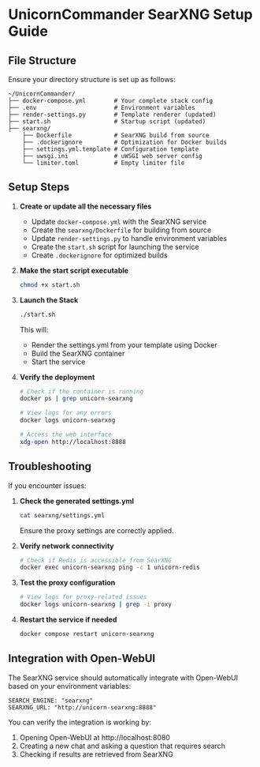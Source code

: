 # UnicornCommander SearXNG Setup Guide

## File Structure
Ensure your directory structure is set up as follows:

```
~/UnicornCommander/
├── docker-compose.yml        # Your complete stack config
├── .env                      # Environment variables
├── render-settings.py        # Template renderer (updated)
├── start.sh                  # Startup script (updated)
├── searxng/
    ├── Dockerfile            # SearXNG build from source
    ├── .dockerignore         # Optimization for Docker builds
    ├── settings.yml.template # Configuration template
    ├── uwsgi.ini             # uWSGI web server config
    └── limiter.toml          # Empty limiter file
```

## Setup Steps

1. **Create or update all the necessary files**
   - Update `docker-compose.yml` with the SearXNG service
   - Create the `searxng/Dockerfile` for building from source
   - Update `render-settings.py` to handle environment variables
   - Create the `start.sh` script for launching the service
   - Create `.dockerignore` for optimized builds

2. **Make the start script executable**
   ```bash
   chmod +x start.sh
   ```

3. **Launch the Stack**
   ```bash
   ./start.sh
   ```
   This will:
   - Render the settings.yml from your template using Docker
   - Build the SearXNG container
   - Start the service

4. **Verify the deployment**
   ```bash
   # Check if the container is running
   docker ps | grep unicorn-searxng
   
   # View logs for any errors
   docker logs unicorn-searxng
   
   # Access the web interface
   xdg-open http://localhost:8888
   ```

## Troubleshooting

If you encounter issues:

1. **Check the generated settings.yml**
   ```bash
   cat searxng/settings.yml
   ```
   Ensure the proxy settings are correctly applied.

2. **Verify network connectivity**
   ```bash
   # Check if Redis is accessible from SearXNG
   docker exec unicorn-searxng ping -c 1 unicorn-redis
   ```

3. **Test the proxy configuration**
   ```bash
   # View logs for proxy-related issues
   docker logs unicorn-searxng | grep -i proxy
   ```

4. **Restart the service if needed**
   ```bash
   docker compose restart unicorn-searxng
   ```

## Integration with Open-WebUI

The SearXNG service should automatically integrate with Open-WebUI based on your environment variables:

```
SEARCH_ENGINE: "searxng"
SEARXNG_URL: "http://unicorn-searxng:8888"
```

You can verify the integration is working by:
1. Opening Open-WebUI at http://localhost:8080
2. Creating a new chat and asking a question that requires search
3. Checking if results are retrieved from SearXNG